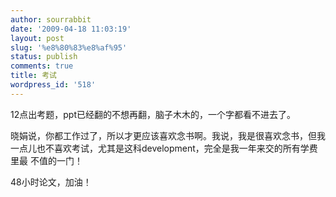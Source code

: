 ```yaml
---
author: sourrabbit
date: '2009-04-18 11:03:19'
layout: post
slug: '%e8%80%83%e8%af%95'
status: publish
comments: true
title: 考试
wordpress_id: '518'
---
```


12点出考题，ppt已经翻的不想再翻，脑子木木的，一个字都看不进去了。

晓娟说，你都工作过了，所以才更应该喜欢念书啊。我说，我是很喜欢念书，但我一点儿也不喜欢考试，尤其是这科development，完全是我一年来交的所有学费里最
不值的一门！

48小时论文，加油！

